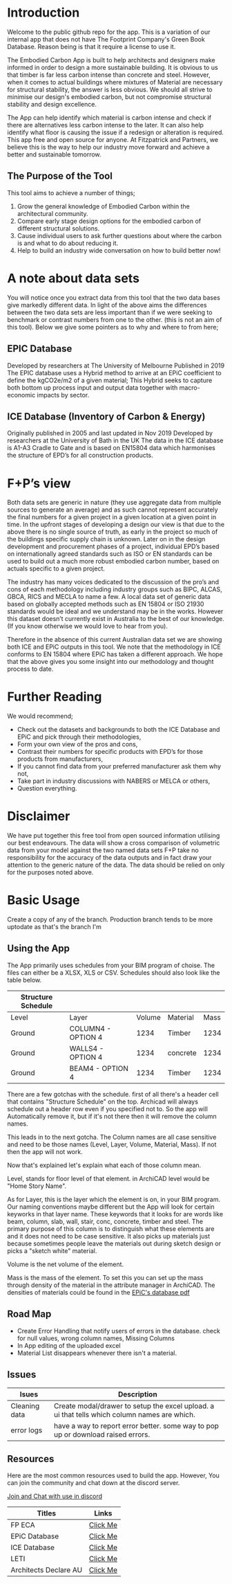 # Introduction
Welcome to the public github repo for the app. This is a variation of our internal app that does not have The Footprint Company's Green Book Database. Reason being is that it require a license to use it. 

The Embodied Carbon App is built to help architects and designers make informed in order to design a more sustainable building. It is obvious to us that timber is far less carbon intense than concrete and steel. However, when it comes to actual buildings where mixtures of Material are necessary for structural stability, the answer is less obvious. We should all strive to minimise our design's embodied carbon, but not compromise structural stability and design excellence. 

The App can help identify which material is carbon intense and check if there are alternatives less carbon intense to the later. It can also help identify what floor is causing the issue if a redesign or alteration is required. This app free and open source for anyone. At Fitzpatrick and Partners, we believe this is the way to help our industry move forward and achieve a better and sustainable tomorrow.

## The Purpose of the Tool
This tool aims to achieve a number of things;
1.	Grow the general knowledge of Embodied Carbon within the architectural community.
2.	Compare early stage design options for the embodied carbon of different structural solutions.
3.	Cause individual users to ask further questions about where the carbon is and what to do about reducing it.
4.	Help to build an industry wide conversation on how to build better now!

# A note about data sets
You will notice once you extract data from this tool that the two data bases give markedly different data. 
In light of the above aims the differences between the two data sets are less important than if we were seeking to benchmark or contrast numbers from one to the other. (this is not an aim of this tool).
Below we give some pointers as to why and where to from here;

## EPIC Database
Developed by researchers at The University of Melbourne
Published in 2019 
The EPIC database uses a Hybrid method to arrive at an EPiC coefficient to define the kgCO2e/m2 of a given material;
This Hybrid seeks to capture both bottom up process input and output data together with macro-economic impacts by sector.

## ICE Database (Inventory of Carbon & Energy)
Originally published in 2005 and last updated in Nov 2019
Developed by researchers at the University of Bath in the UK
The data in the ICE database is A1-A3 Cradle to Gate and is based on EN15804 data which harmonises the structure of EPD’s for all construction products.

# F+P’s view
Both data sets are generic in nature (they use aggregate data from multiple sources to generate an average) and as such cannot represent accurately the final numbers for a given project in a given location at a given point in time.
In the upfront stages of developing a design our view is that due to the above there is no single source of truth, as early in the project so much of the buildings specific supply chain is unknown.
Later on in the design development and procurement phases of a project, individual EPD’s based on internationally agreed standards such as ISO or EN standards can be used to build out a much more robust embodied carbon number, based on actuals specific to a given project.

The industry has many voices dedicated to the discussion of the pro’s and cons of each methodology including industry groups such as BIPC, ALCAS, GBCA, RICS and MECLA to name a few.
A local data set of generic data based on globally accepted methods such as EN 15804 or ISO 21930 standards would be ideal and we understand may be in the works.
However this dataset doesn’t currently exist in Australia to the best of our knowledge. (If you know otherwise we would love to hear from you).

Therefore in the absence of this current Australian data set we are showing both ICE and EPiC outputs in this tool. 
We note that the methodology in ICE conforms to EN 15804 where EPiC has taken a different approach. 
We hope that the above gives you some insight into our methodology and thought process to date.


# Further Reading
We would recommend;
- Check out the datasets and backgrounds to both the ICE Database and EPiC and pick through their methodologies, 
- Form your own view of the pros and cons,
- Contrast their numbers for specific products with EPD’s for those products from manufacturers,
- If you cannot find data from your preferred manufacturer ask them why not,
- Take part in industry discussions with NABERS or MELCA or others,
- Question everything.

# Disclaimer
We have put together this free tool from open sourced information utilising our best endeavours.
The data will show a cross comparison of volumetric data from your model against the two named data sets 
F+P take no responsibility for the accuracy of the data outputs and in fact draw your attention to the generic nature of the data.
The data should be relied on only for the purposes noted above.


# Basic Usage
Create a copy of any of the branch. Production branch tends to be more uptodate as that's the branch I'm 


## Using the App
The App primarily uses schedules from your BIM program of choise. The files can either be a XLSX, XLS or CSV. Schedules should also look like the table below.

|Structure Schedule|   ||||
|   --- |          --- |    --- |      --- |  --- |
| Level | Layer        | Volume | Material | Mass |
| Ground| COLUMN4 - OPTION 4 |   1234 |  Timber  | 1234 |
| Ground| WALLS4 - OPTION 4   |   1234 |   concrete  | 1234 |
| Ground| BEAM4 - OPTION 4   |   1234 |  Timber  | 1234 |

There are a few gotchas with the schedule. first of all there's a header cell that contains "Structure Schedule" on the top. Archicad will always schedule out a header row even if you specified not to. So the app will Automatically remove it, but if it's not there then it will remove the column names.

This leads in to the next gotcha. The Column names are all case sensitive and need to be those names (Level, Layer, Volume, Material, Mass). If not then the app will not work.

Now that's explained let's explain what each of those column mean. 

Level, stands for floor level of that element. in ArchiCAD level would be "Home Story Name". 

As for Layer, this is the layer which the element is on, in your BIM program. Our naming conventions maybe different but the App will look for certain keyworks in that layer name. These keywords that it looks for are words like beam, column, slab, wall, stair, conc, concrete, timber and steel. The primary purpose of this column is to distinguish what these elements are and it does not need to be case sensitive. It also picks up materials just because sometimes people leave the materials out during sketch design or picks a "sketch white" material. 

Volume is the net volume of the element.

Mass is the mass of the element. To set this you can set up the mass through density of the material in the attribute manager in ArchiCAD. The densities of materials could be found in the [EPiC's database pdf](https://melbourne.figshare.com/ndownloader/files/30569184)

## Road Map
- Create Error Handling that notify users of errors in the database. check for null values, wrong column names, Missing Columns
- In App editing of the uploaded excel
- Material List disappears whenever there isn't a material.


## Issues
|Isues|Description|
|---|---|
|Cleaning data| Create modal/drawer to setup the excel upload. a ui that tells which column names are which. |
| error logs | have a way to report error better. some way to pop up or download raised errors. |
## Resources
Here are the most common resources used to build the app. However, You can join the community and chat down at the discord server.

[Join and Chat with use in discord](https://discord.gg/vEcqYpmK)


| Titles          | Links |
| -----------     | ----------- |
| FP ECA          | [Click Me](http://194.195.253.165:8080/pages/dashboard)     |
| EPiC Database   | [Click Me](https://msd.unimelb.edu.au/research/projects/current/environmental-performance-in-construction/epic-database)        |
|ICE Database|[Click Me](https://circularecology.com/embodied-carbon-footprint-database.html) |
|LETI| [Click Me](https://www.leti.london/)|
|Architects Declare AU| [Click Me](https://au.architectsdeclare.com/)|
